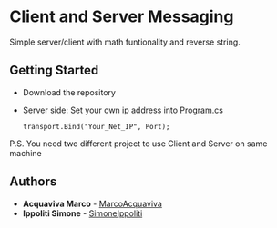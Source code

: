 # Client and Server Messaging

Simple server/client with math funtionality and reverse string.

## Getting Started

- Download the repository 

* Server side: Set your own ip address into [Program.cs](https://github.com/MarcoAcquaviva/MessageServer/blob/master/ServerMessagingApp/ServerMessagingApp/Program.cs) 
	```
	transport.Bind("Your_Net_IP", Port);
	```

P.S. You need two different project to use Client and Server on same machine

## Authors
* **Acquaviva Marco** - [MarcoAcquaviva](https://github.com/MarcoAcquaviva)
* **Ippoliti Simone** - [SimoneIppoliti](https://github.com/simoneippoliti)

